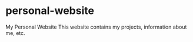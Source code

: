 # personal-website
My Personal Website
This website contains my projects, information about me, etc. 

